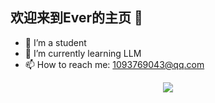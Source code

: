 ## 欢迎来到Ever的主页 👋
- 🔭 I’m a student
- 🌱 I’m currently learning LLM
- 📫 How to reach me: 1093769043@qq.com

<!--
**Ever-ww/Ever-ww** is a ✨ _special_ ✨ repository because its `README.md` (this file) appears on your GitHub profile.

Here are some ideas to get you started:

- 🔭 I’m currently working on ...
- 🌱 I’m currently learning ...
- 👯 I’m looking to collaborate on ...
- 🤔 I’m looking for help with ...
- 💬 Ask me about ...
- 📫 How to reach me: ...
- 😄 Pronouns: ...
- ⚡ Fun fact: ...
-->


<div align="center"> <img src="https://visitor-badge.glitch.me/badge?page_id=linweiqian" /> </div>

